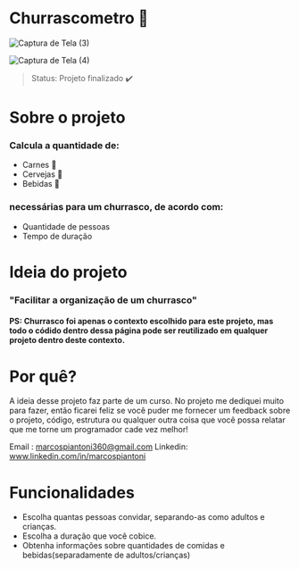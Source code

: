 <h1> Churrascometro 🥓  </h1>

![Captura de Tela (3)](https://user-images.githubusercontent.com/100890415/162586206-e4004a05-afca-4744-970e-962ef97c4c9c.png)


![Captura de Tela (4)](https://user-images.githubusercontent.com/100890415/162586366-7ea9ca9c-c2fb-4a4c-9fb7-c4c5e1ae1a36.png)

> Status: Projeto finalizado ✔️

<h1> Sobre o projeto </h1>

### Calcula a quantidade de:

+ Carnes 🥩
+ Cervejas 🍺
+ Bebidas 🥤

### necessárias para um churrasco, de acordo com:

+ Quantidade de pessoas
+ Tempo  de duração

<h1> Ideia do projeto </h1>

### "Facilitar a organização de um churrasco"
   #### PS: Churrasco foi apenas o contexto escolhido para este projeto, mas todo o códido dentro dessa página pode ser reutilizado em qualquer projeto dentro deste contexto.
   
<h1> Por quê? </h1> 
 A ideia desse projeto faz parte de um curso. No projeto me dediquei muito para fazer,  então ficarei feliz se você puder me fornecer um feedback sobre o projeto, código, estrutura ou qualquer outra coisa que você possa relatar que me torne um programador cade vez melhor! 

Email : marcospiantoni360@gmail.com
Linkedin: www.linkedin.com/in/marcospiantoni

<h1> Funcionalidades </h1>

+ Escolha quantas pessoas convidar, separando-as como adultos e crianças.
+ Escolha a duração que você cobice.
+ Obtenha informações sobre quantidades de comidas e bebidas(separadamente de adultos/crianças)

  

